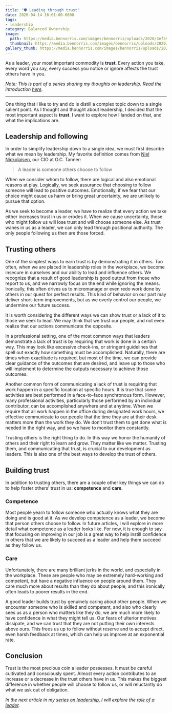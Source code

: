 ```yaml
---
title: "🛡 Leading through trust"
date: 2020-04-14 16:01:00-0600
tags:
- leadership
category: Balanced Ownership
image:
  path: https://media.bennorris.com/images/bennorris/uploads/2020/3ef59003d5.jpg
  thumbnail: https://media.bennorris.com/images/bennorris/uploads/2020/3ef59003d5.jpg
gallery_thumb: https://media.bennorris.com/images/bennorris/uploads/2020/3ef59003d5.jpg
---
```


As a leader, your most important commodity is **trust**. Every action you take, every word you say, every success you notice or ignore affects the trust others have in you.

*Note: This is part of a series sharing my thoughts on leadership. Read the introduction [here](https://www.bennorris.com/2020/04/13/thoughts-on-leadership).*

***

One thing that I like to try and do is distill a complex topic down to a single salient point. As I thought and thought about leadership, I decided that the most important aspect is **trust**. I want to explore how I landed on that, and what the implications are.


## Leadership and following

In order to simplify leadership down to a single idea, we must first describe what we mean by leadership. My favorite definition comes from [Niel Nickolaisen](https://www.linkedin.com/in/nielnickolaisen), our CIO at O.C. Tanner:

> A leader is someone others choose to follow

When we consider whom to follow, there are logical and also emotional reasons at play. Logically, we seek assurance that choosing to follow someone will lead to positive outcomes. Emotionally, if we fear that our choice might cause us harm or bring great uncertainty, we are unlikely to pursue that option.

As we seek to become a leader, we have to realize that every action we take either increases trust in us or erodes it. When we cause uncertainty, those who might follow us will lose trust and will choose someone else. As trust wanes in us as a leader, we can only lead through positional authority. The only people following us then are those forced.


## Trusting others

One of the simplest ways to earn trust is by demonstrating it in others. Too often, when we are placed in leadership roles in the workplace, we become insecure in ourselves and our ability to lead and influence others. We recognize that a result of good leadership is good output from those who report to us, and we narrowly focus on the end while ignoring the means. Ironically, this often drives us to micromanage or even redo work done by others in our quest for perfect results. This kind of behavior on our part may deliver short-term improvements, but as we overly control our people, we undermine our future success.

It is worth considering the different ways we can show trust or a lack of it to those we seek to lead. We may think that we trust our people, and not even realize that our actions communicate the opposite.

In a professional setting, one of the most common ways that leaders demonstrate a lack of trust is by requiring that work is done in a certain way. This may look like excessive check-ins, or stringent guidelines that spell out exactly how something must be accomplished. Naturally, there are times when exactitude is required, but most of the time, we can provide clear guidance of the outcomes that are desired, and leave up to those who will implement to determine the outputs necessary to achieve those outcomes.

Another common form of communicating a lack of trust is requiring that work happen in a specific location at specific hours. It is true that some activities are best performed in a face-to-face synchronous form. However, many professional activities, particularly those performed by an individual contributor, can be accomplished anywhere and at anytime. When we require that all work happen in the office during designated work hours, we effective communicate to our people that the time they are at their desk matters more than the work they do. We don’t trust them to get done what is needed in the right way, and so we have to monitor them constantly.

Trusting others is the right thing to do. In this way we honor the humanity of others and their right to learn and grow. They matter like we matter. Trusting them, and communicating that trust, is crucial to our development as leaders. This is also one of the best ways to develop the trust of others.


## Building trust

In addition to trusting others, there are a couple other key things we can do to help foster others’ trust in us: **competence** and **care**.


### Competence

Most people yearn to follow someone who actually knows what they are doing and is good at it. As we develop competence as a leader, we become that person others choose to follow. In future articles, I will explore in more detail what competence as a leader looks like. For now, it is enough to say that focusing on improving in our job is a great way to help instill confidence in others that we are likely to succeed as a leader and help them succeed as they follow us.


### Care

Unfortunately, there are many brilliant jerks in the world, and especially in the workplace. These are people who may be extremely hard-working and competent, but have a negative influence on people around them. They care much more about results than they do about people, and this ironically often leads to poorer results in the end.

A good leader builds trust by genuinely caring about other people. When we encounter someone who is skilled and competent, and also who clearly sees us as a person who matters like they do, we are much more likely to have confidence in what they might tell us. Our fears of ulterior motives dissipate, and we can trust that they are not putting their own interests above ours. This frees us up to follow without reserve and to accept direct, even harsh feedback at times, which can help us improve at an exponential rate.


## Conclusion

Trust is the most precious coin a leader possesses. It must be careful cultivated and consciously spent. Almost every action contributes to an increase or a decrease in the trust others have in us. This makes the biggest difference in whether people will choose to follow us, or will reluctantly do what we ask out of obligation.

_In the next article in my [series on leadership](https://www.bennorris.com/2020/04/13/thoughts-on-leadership), I will explore the [role of a leader](https://www.bennorris.com/2020/04/15/a-leaders-role-protect)._
